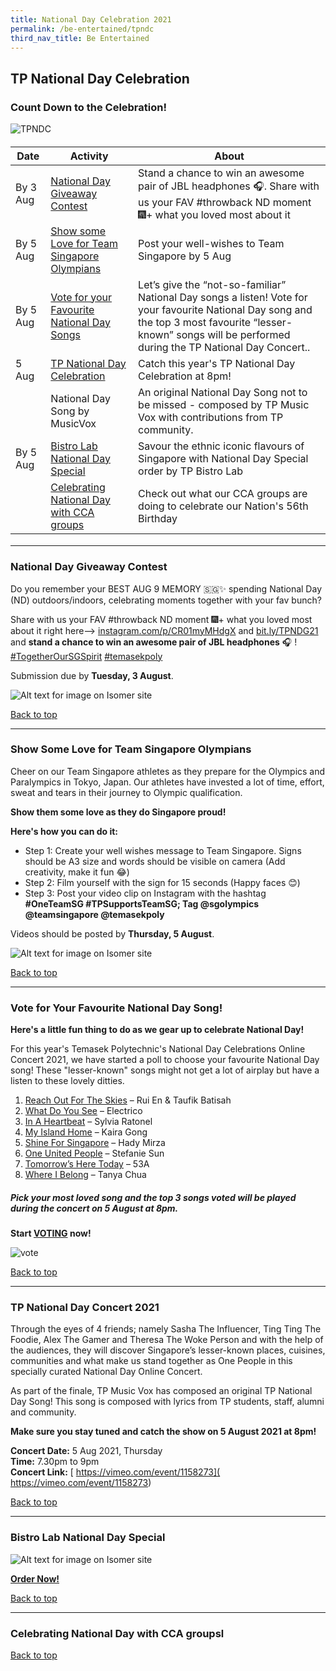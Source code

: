 ```yaml
---
title: National Day Celebration 2021
permalink: /be-entertained/tpndc
third_nav_title: Be Entertained
---
```

<script src="https://assets.dcube.cloud/scripts/wogaa.js"></script>
## TP National Day Celebration

### Count Down to the Celebration!

![TPNDC](/images/BeEntertained-NDCMain.png)

<h4>
<table>
   <thead>
      <tr>
         <th>Date</th>
          <th>Activity</th>
           <th> About</th>
      </tr>
   </thead>
   <tbody>
			 <tr>
				  <td>By 3 Aug</td>
				 <td><a href="#contest">National Day Giveaway Contest</a></td>
         <td>Stand a chance to win an awesome pair of JBL headphones 🎧. Share with us your FAV #throwback ND moment 🎆+ what you loved most about it</td>
      </tr>
			 <tr>
         <td>By 5 Aug</td>
				 <td><a href="#olympics">Show some Love for Team Singapore Olympians</a></td>
         <td>Post your well-wishes to Team Singapore by 5 Aug</td>
      </tr>
       <tr>
         <td>By 5 Aug</td>
					<td><a href="#vote">Vote for your Favourite National Day Songs</a></td>
         <td>Let’s give the “not-so-familiar” National Day songs a listen! Vote for your favourite National Day song and the top 3 most favourite “lesser-known” songs will be performed during the TP National Day Concert..</td>
      </tr>
       <tr>
         <td>5 Aug</td>
				 <td><a href="#tpndc">TP National Day Celebration</a></td>
         <td>Catch this year's TP National Day Celebration at 8pm! </td>
      </tr>
      <tr>
         <td></td>
				<td>National Day Song by MusicVox</td>
         <td>An original National Day Song not to be missed - composed by TP Music Vox with contributions from TP community.</td>
      </tr>
			<tr>
         <td>By 5 Aug</td>
				 <td><a href="#bistro">Bistro Lab National Day Special</a></td>
         <td>Savour the ethnic iconic flavours of Singapore with National Day Special order by TP Bistro Lab </td>
      </tr>
		 <tr>
         <td></td>
				 <td><a href="#cca">Celebrating National Day with CCA groups </a></td>
         <td>Check out what our CCA groups are doing to celebrate our Nation's 56th Birthday </td>
      </tr>
	 	   </tbody>
</table>
	</h4>

---
<h3><a id="contest"></a>National Day Giveaway Contest</h3>

Do you remember your BEST AUG 9 MEMORY 🇸🇬✨ spending National Day (ND) outdoors/indoors, celebrating moments together with your fav bunch?

Share with us your FAV #throwback ND moment 🎆+ what you loved most about it right here—> [instagram.com/p/CR01myMHdgX](https://www.instagram.com/p/CR01myMHdgX/)  and [bit.ly/TPNDG21](https://forms.office.com/pages/responsepage.aspx?id=8JupJXKOKkeuUK373w328SpPXyip9RNIgWn2YZaGPP9UNERPS05QMDY5TVZFUDQ4R0JBNDlNVDQ4UC4u) and **stand a chance to win an awesome pair of JBL headphones** 🎧 ! [#TogetherOurSGSpirit](https://www.instagram.com/explore/tags/togetheroursgspirit/) [#temasekpoly](https://www.instagram.com/explore/tags/temasekpoly/)
 
Submission due by **Tuesday, 3 August**.

![Alt text for image on Isomer site](/images/BeEntertained-NDCcontest.png)

<a href="#top">Back to top</a>

---
<h3><a id="olympics"></a>Show Some Love for Team Singapore Olympians</h3>

Cheer on our Team Singapore athletes as they prepare for the Olympics and Paralympics in Tokyo, Japan. Our athletes have invested a lot of time, effort, sweat and tears in their journey to Olympic qualification. 

**Show them some love as they do Singapore proud!**
 
**Here's how you can do it:**

* Step 1: Create your well wishes message to Team Singapore. Signs should be A3 size and words should be visible on camera (Add creativity, make it fun 😂)  
* Step 2: Film yourself with the sign for 15 seconds (Happy faces 😊)  
* Step 3: Post your video clip on Instagram with the hashtag **#OneTeamSG #TPSupportsTeamSG; Tag @sgolympics @teamsingapore @temasekpoly**
 
Videos should be posted by **Thursday, 5 August**.

![Alt text for image on Isomer site](/images/BeEntertained-NDColympics.png)

<a href="#top">Back to top</a>


---
<h3><a id="vote"></a>Vote for Your Favourite National Day Song!</h3>

**Here's a little fun thing to do as we gear up to celebrate National Day!** 

For this year's Temasek Polytechnic's National Day Celebrations Online Concert 2021, we have started a poll to choose your favourite National Day song! These "lesser-known" songs might not get a lot of airplay but have a listen to these lovely ditties. 

1. [Reach Out For The Skies](https://youtu.be/ic3SXtPzeMQ) – Rui En & Taufik Batisah
2. [What Do You See](https://youtu.be/GKAMTOx0nNw) – Electrico
3. [In A Heartbeat](https://youtu.be/VIgoiKKa9_E) – Sylvia Ratonel
4. [My Island Home](https://youtu.be/Hx10V0syxXw) – Kaira Gong
5. [Shine For Singapore](https://youtu.be/GzxCnqozyK8) – Hady Mirza
6. [One United People](https://youtu.be/Nqi8zKh2a7k) – Stefanie Sun
7. [Tomorrow’s Here Today](https://youtu.be/rwoJuT76nb8) – 53A
8. [Where I Belong](https://youtu.be/jUf-5W6AKes) – Tanya Chua

##### Pick your most loved song and the top 3 songs voted will be played during the concert on 5 August at 8pm. 

**Start [VOTING](https://www.menti.com/arspjsmhjb) now!**

![vote](/images/BeEntertained-NDC-QRvote.jpeg)


<a href="#top">Back to top</a>

---
<h3><a id="tpndc"></a>TP National Day Concert 2021</h3>

Through the eyes of 4 friends; namely Sasha The Influencer, Ting Ting The Foodie, Alex The Gamer and Theresa The Woke Person and with the help of the audiences, they will discover Singapore’s lesser-known places, cuisines, communities and what make us stand together as One People in this specially curated National Day Online Concert.

As part of the finale, TP Music Vox has composed an original TP National Day Song! This song is composed with lyrics from TP students, staff, alumni and community. 

**Make sure you stay tuned and catch the show on 5 August 2021 at 8pm!**

**Concert Date:**  5 Aug 2021, Thursday  
**Time:** 7.30pm to 9pm  
**Concert Link:** [ https://vimeo.com/event/1158273]( https://vimeo.com/event/1158273)

<a href="#top">Back to top</a>

---
<h3><a id="bistro"></a>Bistro Lab National Day Special</h3>

![Alt text for image on Isomer site](/images/BeEntertained-NDCbistro.png)

 [**Order Now!**](https://bistrolabnationalday.questionpro.com/)

<a href="#top">Back to top</a>

---
<h3><a id="cca"></a>Celebrating National Day with CCA groupsl</h3>








<a href="#top">Back to top</a>